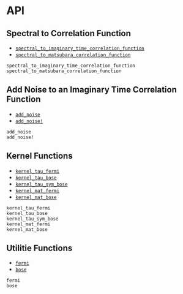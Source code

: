 # API

## Spectral to Correlation Function

- [`spectral_to_imaginary_time_correlation_function`](@ref)
- [`spectral_to_matsubara_correlation_function`](@ref)

```@docs
spectral_to_imaginary_time_correlation_function
spectral_to_matsubara_correlation_function
```

## Add Noise to an Imaginary Time Correlation Function

- [`add_noise`](@ref)
- [`add_noise!`](@ref)

```@docs
add_noise
add_noise!
```

## Kernel Functions

- [`kernel_tau_fermi`](@ref)
- [`kernel_tau_bose`](@ref)
- [`kernel_tau_sym_bose`](@ref)
- [`kernel_mat_fermi`](@ref)
- [`kernel_mat_bose`](@ref)

```@docs
kernel_tau_fermi
kernel_tau_bose
kernel_tau_sym_bose
kernel_mat_fermi
kernel_mat_bose
```

## Utilitie Functions

- [`fermi`](@ref)
- [`bose`](@ref)

```@docs
fermi
bose
```